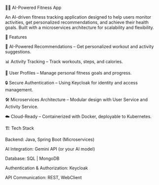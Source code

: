 🏋️‍♂️ AI-Powered Fitness App

An AI-driven fitness tracking application designed to help users monitor activities, get personalized recommendations, and achieve their health goals. Built with a microservices architecture for scalability and flexibility.

🚀 Features

🤖 AI-Powered Recommendations – Get personalized workout and activity suggestions.

📊 Activity Tracking – Track workouts, steps, and calories.

👤 User Profiles – Manage personal fitness goals and progress.

🔒 Secure Authentication – Using Keycloak for identity and access management.

🛠 Microservices Architecture – Modular design with User Service and Activity Service.

☁️ Cloud-Ready – Containerized with Docker, deployable to Kubernetes.

🏗️ Tech Stack

Backend: Java, Spring Boot (Microservices)

AI Integration: Gemini API (or your AI model)

Database: SQL | MongoDB 

Authentication & Authorization: Keycloak

API Communication: REST, WebClient
